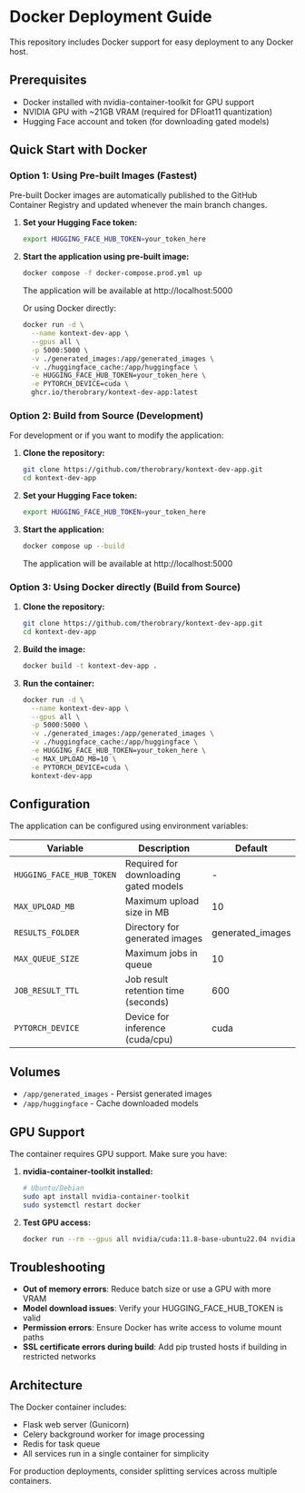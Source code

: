 # Docker Deployment Guide

This repository includes Docker support for easy deployment to any Docker host.

## Prerequisites

- Docker installed with nvidia-container-toolkit for GPU support
- NVIDIA GPU with ~21GB VRAM (required for DFloat11 quantization)
- Hugging Face account and token (for downloading gated models)

## Quick Start with Docker

### Option 1: Using Pre-built Images (Fastest)

Pre-built Docker images are automatically published to the GitHub Container Registry and updated whenever the main branch changes.

1. **Set your Hugging Face token:**
   ```bash
   export HUGGING_FACE_HUB_TOKEN=your_token_here
   ```

2. **Start the application using pre-built image:**
   ```bash
   docker compose -f docker-compose.prod.yml up
   ```

   The application will be available at http://localhost:5000

   Or using Docker directly:
   ```bash
   docker run -d \
     --name kontext-dev-app \
     --gpus all \
     -p 5000:5000 \
     -v ./generated_images:/app/generated_images \
     -v ./huggingface_cache:/app/huggingface \
     -e HUGGING_FACE_HUB_TOKEN=your_token_here \
     -e PYTORCH_DEVICE=cuda \
     ghcr.io/therobrary/kontext-dev-app:latest
   ```

### Option 2: Build from Source (Development)

For development or if you want to modify the application:

1. **Clone the repository:**
   ```bash
   git clone https://github.com/therobrary/kontext-dev-app.git
   cd kontext-dev-app
   ```

2. **Set your Hugging Face token:**
   ```bash
   export HUGGING_FACE_HUB_TOKEN=your_token_here
   ```

3. **Start the application:**
   ```bash
   docker compose up --build
   ```

   The application will be available at http://localhost:5000

### Option 3: Using Docker directly (Build from Source)

1. **Clone the repository:**
   ```bash
   git clone https://github.com/therobrary/kontext-dev-app.git
   cd kontext-dev-app
   ```

2. **Build the image:**
   ```bash
   docker build -t kontext-dev-app .
   ```

2. **Run the container:**
   ```bash
   docker run -d \
     --name kontext-dev-app \
     --gpus all \
     -p 5000:5000 \
     -v ./generated_images:/app/generated_images \
     -v ./huggingface_cache:/app/huggingface \
     -e HUGGING_FACE_HUB_TOKEN=your_token_here \
     -e MAX_UPLOAD_MB=10 \
     -e PYTORCH_DEVICE=cuda \
     kontext-dev-app
   ```

## Configuration

The application can be configured using environment variables:

| Variable | Description | Default |
|----------|-------------|---------|
| `HUGGING_FACE_HUB_TOKEN` | Required for downloading gated models | - |
| `MAX_UPLOAD_MB` | Maximum upload size in MB | 10 |
| `RESULTS_FOLDER` | Directory for generated images | generated_images |
| `MAX_QUEUE_SIZE` | Maximum jobs in queue | 10 |
| `JOB_RESULT_TTL` | Job result retention time (seconds) | 600 |
| `PYTORCH_DEVICE` | Device for inference (cuda/cpu) | cuda |

## Volumes

- `/app/generated_images` - Persist generated images
- `/app/huggingface` - Cache downloaded models

## GPU Support

The container requires GPU support. Make sure you have:

1. **nvidia-container-toolkit installed:**
   ```bash
   # Ubuntu/Debian
   sudo apt install nvidia-container-toolkit
   sudo systemctl restart docker
   ```

2. **Test GPU access:**
   ```bash
   docker run --rm --gpus all nvidia/cuda:11.8-base-ubuntu22.04 nvidia-smi
   ```

## Troubleshooting

- **Out of memory errors**: Reduce batch size or use a GPU with more VRAM
- **Model download issues**: Verify your HUGGING_FACE_HUB_TOKEN is valid
- **Permission errors**: Ensure Docker has write access to volume mount paths
- **SSL certificate errors during build**: Add pip trusted hosts if building in restricted networks

## Architecture

The Docker container includes:
- Flask web server (Gunicorn)
- Celery background worker for image processing
- Redis for task queue
- All services run in a single container for simplicity

For production deployments, consider splitting services across multiple containers.